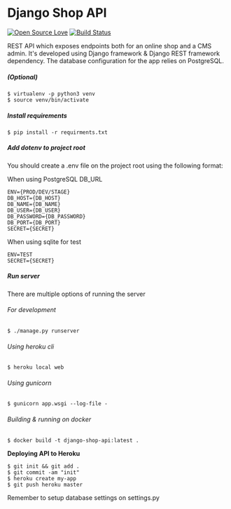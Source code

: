 # Django Shop API

[![Open Source Love](https://img.shields.io/badge/language-python-green.svg)](https://github.com/sartim/flask_shop_api)
[![Build Status](https://travis-ci.com/sartim/django_shop_api.svg?branch=master)](https://travis-ci.com/sartim/django_shop_api)

REST API which exposes endpoints both for an online shop and a CMS admin. It's developed using Django framework & Django REST framework dependency. The database configuration for the app relies on PostgreSQL.

##### (Optional)
    $ virtualenv -p python3 venv
    $ source venv/bin/activate
    
##### Install requirements
    $ pip install -r requirments.txt

##### Add dotenv to project root

You should create a .env file on the project root using the following format:

When using PostgreSQL DB_URL

    ENV={PROD/DEV/STAGE}
    DB_HOST={DB_HOST}
    DB_NAME={DB_NAME}
    DB_USER={DB_USER}
    DB_PASSWORD={DB_PASSWORD}
    DB_PORT={DB_PORT}
    SECRET={SECRET}

When using sqlite for test

    ENV=TEST
    SECRET={SECRET}
       
##### Run server
There are multiple options of running the server

###### For development
    $ ./manage.py runserver
    
###### Using heroku cli
    $ heroku local web
    
###### Using gunicorn
    $ gunicorn app.wsgi --log-file -

###### Building & running on docker
    $ docker build -t django-shop-api:latest .
    
**Deploying API to Heroku**

    $ git init && git add .
    $ git commit -am "init"
    $ heroku create my-app
    $ git push heroku master

Remember to setup database settings on settings.py
